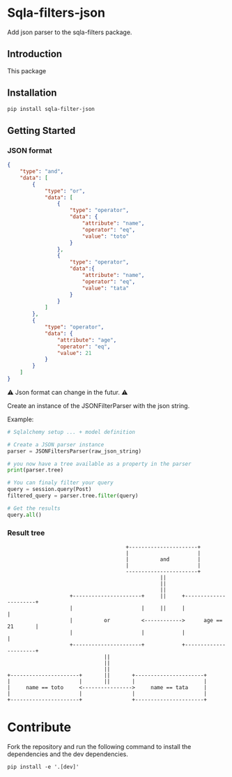 # Sqla-filters-json

Add json parser to the sqla-filters package.

## Introduction 

This package 

## Installation

```bash
pip install sqla-filter-json
```

## Getting Started

### JSON format

```json
{
    "type": "and",
    "data": [
        {
            "type": "or",
            "data": [
                {
                    "type": "operator",
                    "data": {
                        "attribute": "name",
                        "operator": "eq",
                        "value": "toto"
                    }
                },
                {
                    "type": "operator",
                    "data":{
                        "attribute": "name",
                        "operator": "eq",
                        "value": "tata"
                    }
                }
            ]
        },
        {
            "type": "operator",
            "data": {
                "attribute": "age",
                "operator": "eq",
                "value": 21
            }
        }
    ]
}
```
:warning: Json format can change in the futur. :warning:



Create an instance of the JSONFilterParser with the json string.

Example:
```python
# Sqlalchemy setup ... + model definition

# Create a JSON parser instance
parser = JSONFiltersParser(raw_json_string)

# you now have a tree available as a property in the parser
print(parser.tree)

# You can finaly filter your query
query = session.query(Post)
filtered_query = parser.tree.filter(query)

# Get the results
query.all()
```

### Result tree

```
                                      +----------------------+
                                      |                      |
                                      |          and         |
                                      |                      |
                                      -----------------------+
                                                 ||
                                                 ||
                                                 ||
                    +----------------------+     ||     +----------------------+
                    |                      |     ||     |                      |
                    |          or          <------------>      age == 21       |
                    |                      |            |                      |
                    +----------------------+            +----------------------+
                               ||
                               ||
                               ||
+----------------------+       ||       +----------------------+
|                      |       ||       |                      |
|     name == toto     <---------------->     name == tata     |
|                      |                |                      |
+----------------------+                +----------------------+
```

# Contribute

Fork the repository and run the following command to install the dependencies and the dev dependencies.

`pip install -e '.[dev]'`
